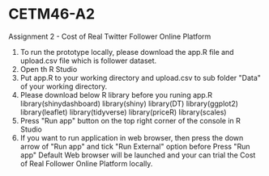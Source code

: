 # CETM46-A2
Assignment 2 - Cost of Real Twitter Follower Online Platform
1. To run the prototype locally, please download the app.R file and upload.csv file which is follower dataset.
2. Open th R Studio
3. Put app.R to your working directory and upload.csv to sub folder "Data" of your working directory.
4. Please download below R library before you runing app.R
library(shinydashboard)
library(shiny)
library(DT)
library(ggplot2)
library(leaflet)
library(tidyverse)
library(priceR)
library(scales)
5. Press "Run app" button on the top right corner of the console in R Studio
6. If you want to run application in web browser, then press the down arrow of "Run app" and tick "Run External" option before Press "Run app"
Default Web browser will be launched and your can trial the Cost of Real Follower Online Platform locally. 
